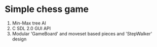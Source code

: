 # Simple chess game

1. Min-Max tree AI
2. C SDL 2.0 GUI API
3. Modular 'GameBoard' and moveset based pieces and 'StepWalker' design
